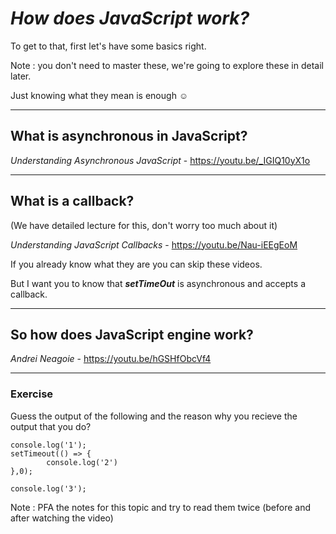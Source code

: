 # _How does JavaScript work?_

To get to that, first let's have some basics right.

Note : you don't need to master these, we're going to explore these in detail later.

Just knowing what they mean is enough ☺

---
## What is asynchronous in JavaScript?

_Understanding Asynchronous JavaScript_ - https://youtu.be/_IGIQ10yX1o

---
## What is a callback? 
(We have detailed lecture for this, don't worry too much about it)

_Understanding JavaScript Callbacks_ - https://youtu.be/Nau-iEEgEoM


If you already know what they are you can skip these videos.

But I want you to know that *__setTimeOut__* is asynchronous and accepts a callback.

---

## So how does JavaScript engine work?

_Andrei Neagoie_ - https://youtu.be/hGSHfObcVf4

---

### Exercise

Guess the output of the following and the reason why you recieve the output that you do?

```
console.log('1');
setTimeout(() => {
        console.log('2')
},0);

console.log('3');
```

Note : PFA the notes for this topic and try to read them twice (before and after watching the video)
